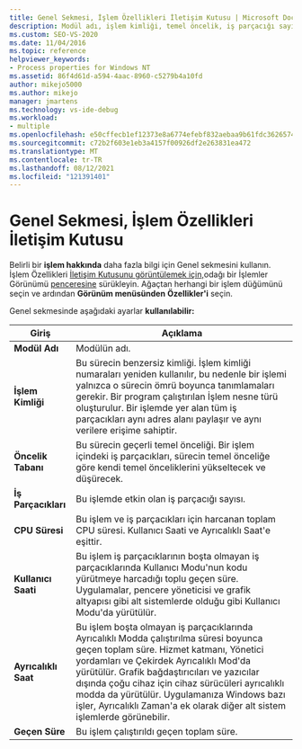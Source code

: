 ```yaml
---
title: Genel Sekmesi, İşlem Özellikleri İletişim Kutusu | Microsoft Docs
description: Modül adı, işlem kimliği, temel öncelik, iş parçacığı sayısı, CPU süresi, kullanıcı saati ve geçen süre gibi bir işlem hakkında bilgi için Genel sekmesini görüntüleyin.
ms.custom: SEO-VS-2020
ms.date: 11/04/2016
ms.topic: reference
helpviewer_keywords:
- Process properties for Windows NT
ms.assetid: 86f4d61d-a594-4aac-8960-c5279b4a10fd
author: mikejo5000
ms.author: mikejo
manager: jmartens
ms.technology: vs-ide-debug
ms.workload:
- multiple
ms.openlocfilehash: e50cffecb1ef12373e8a6774efebf832aebaa9b61fdc362657474028acdb7cc9
ms.sourcegitcommit: c72b2f603e1eb3a4157f00926df2e263831ea472
ms.translationtype: MT
ms.contentlocale: tr-TR
ms.lasthandoff: 08/12/2021
ms.locfileid: "121391401"
---
```

# <a name="general-tab-process-properties-dialog-box"></a>Genel Sekmesi, İşlem Özellikleri İletişim Kutusu
Belirli bir **işlem hakkında** daha fazla bilgi için Genel sekmesini kullanın. İşlem Özellikleri [İletişim Kutusunu görüntülemek için,](../debugger/process-properties-dialog-box.md)odağı bir İşlemler Görünümü [penceresine](../debugger/processes-view.md) sürükleyin. Ağaçtan herhangi bir işlem düğümünü seçin ve ardından **Görünüm menüsünden** **Özellikler'i** seçin.

 Genel sekmesinde aşağıdaki ayarlar **kullanılabilir:**

|Giriş|Açıklama|
|-----------|-----------------|
|**Modül Adı**|Modülün adı.|
|**İşlem Kimliği**|Bu sürecin benzersiz kimliği. İşlem kimliği numaraları yeniden kullanılır, bu nedenle bir işlemi yalnızca o sürecin ömrü boyunca tanımlamaları gerekir. Bir program çalıştırılan İşlem nesne türü oluşturulur. Bir işlemde yer alan tüm iş parçacıkları aynı adres alanı paylaşır ve aynı verilere erişime sahiptir.|
|**Öncelik Tabanı**|Bu sürecin geçerli temel önceliği. Bir işlem içindeki iş parçacıkları, sürecin temel önceliğe göre kendi temel önceliklerini yükseltecek ve düşürecek.|
|**İş Parçacıkları**|Bu işlemde etkin olan iş parçacığı sayısı.|
|**CPU Süresi**|Bu işlem ve iş parçacıkları için harcanan toplam CPU süresi. Kullanıcı Saati ve Ayrıcalıklı Saat'e eşittir.|
|**Kullanıcı Saati**|Bu işlem iş parçacıklarının boşta olmayan iş parçacıklarında Kullanıcı Modu'nun kodu yürütmeye harcadığı toplu geçen süre. Uygulamalar, pencere yöneticisi ve grafik altyapısı gibi alt sistemlerde olduğu gibi Kullanıcı Modu'da yürütülür.|
|**Ayrıcalıklı Saat**|Bu işlem boşta olmayan iş parçacıklarında Ayrıcalıklı Modda çalıştırılma süresi boyunca geçen toplam süre. Hizmet katmanı, Yönetici yordamları ve Çekirdek Ayrıcalıklı Mod'da yürütülür. Grafik bağdaştırıcıları ve yazıcılar dışında çoğu cihaz için cihaz sürücüleri ayrıcalıklı modda da yürütülür. Uygulamanıza Windows bazı işler, Ayrıcalıklı Zaman'a ek olarak diğer alt sistem işlemlerde görünebilir.|
|**Geçen Süre**|Bu işlem çalıştırıldı geçen toplam süre.|
